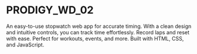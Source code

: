 # PRODIGY_WD_02
An easy-to-use stopwatch web app for accurate timing. With a clean design and intuitive controls, you can track time effortlessly. Record laps and reset with ease. Perfect for workouts, events, and more. Built with HTML, CSS, and JavaScript.
